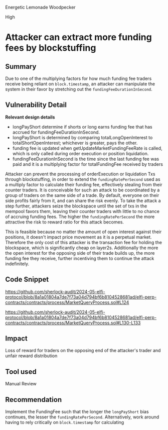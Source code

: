 Energetic Lemonade Woodpecker

High

# Attacker can extract more funding fees by blockstuffing

## Summary
Due to one of the multiplying factors for how much funding fee traders receive being reliant on `block.timestamp`, an attacker can manipulate the system in their favor by stretching out the `fundingFeeDurationInSecond`.

## Vulnerability Detail
**Relevant design details**
- longPayShort determine if shorts or long earns funding fee that has accrued for fundingFeeDurationInSecond.
- longPayShort is determined by comparing totalLongOpenInterest to totalShortOpenInterest; whichever is greater, pays the other.
- funding fee is updated when getUpdateMarketFundingFeeRate is called, which is only called during order execution or position liquidation.
- fundingFeeDurationInSecond is the time since the last funding fee was paid and it is a multiplying factor for totalFundingFee received by traders

Attacker can prevent the processing of orderExecution or liquidation Txs through blockstuffing, in order to extend the `fundingRatePerSecond` used as a multiply factor to calculate their funding fee, effectively stealing from their counter traders. It is conceivable for such an attack to be coordinated by a group of traders on the same side of a trade. By default, everyone on their side profits fairly from it, and can share the risk evenly. 
To take the attack a step further, attackers seize the blockspace until the set of txs in the mempool favors them, leaving their counter traders with little to no chance of accruing funding fees. The higher the `fundingRatePerSecond` the more attractive the risk to reward ratio for this attack becomes.

This is feasible because no matter the amount of open interest against their positions, it doesn't impact price movement as it is a perpetual market. Therefore the only cost of this attacker is the transaction fee for holding the blockspace, which is significantly cheap on layer2s. Additionally the more the open interest for the opposing side of their trade builds up, the more funding fee they receive, further incentiving them to continue the attack indefinitely.


## Code Snippet
https://github.com/sherlock-audit/2024-05-elfi-protocol/blob/8a1a01804a7de7f73a04d794bf6b8104528681ad/elfi-perp-contracts/contracts/process/MarketQueryProcess.sol#L124

https://github.com/sherlock-audit/2024-05-elfi-protocol/blob/8a1a01804a7de7f73a04d794bf6b8104528681ad/elfi-perp-contracts/contracts/process/MarketQueryProcess.sol#L130-L133


## Impact
Loss of reward for traders on the opposing end of the attacker's trader and unfair reward distribution


## Tool used
Manual Review


## Recommendation
Implement the FundingFee such that the longer the `longPayShort` bias continues, the lesser the `fundingRatePerSecond`. Alternatively, work around having to rely critically on `block.timestamp` for calculating 